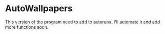 # AutoWallpapers
  This version of the program need to add to autoruns.
  I'll automate it and add more functions soon.
